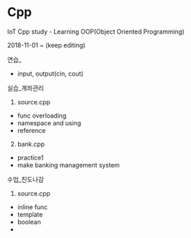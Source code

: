 # Cpp
IoT Cpp study - Learning OOP(Object Oriented Programming)

2018-11-01 ~ (keep editing)

연습_ 
- input, output(cin, cout)

실습_계좌관리
1. source.cpp
- func overloading
- namespace and using
- reference

2. bank.cpp
- practice1
- make banking management system

수업_진도나감
1. source.cpp
- inline func
- template
- boolean
- 

